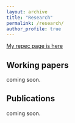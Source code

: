 ```yaml
---
layout: archive
title: "Research"
permalink: /research/
author_profile: true
---
```


[My repec page is here](https://ideas.repec.org/f/psa1145.html)

## Working papers

coming soon.



## Publications

coming soon.
